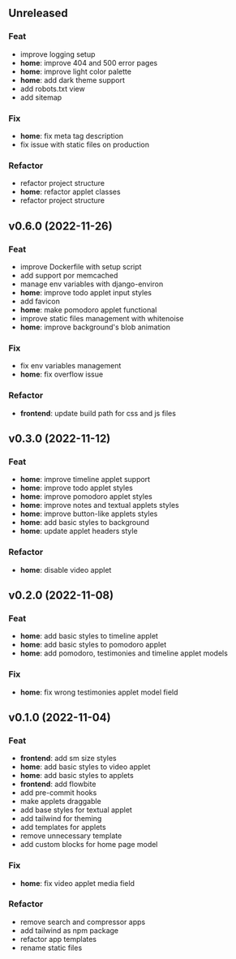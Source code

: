 ## Unreleased

### Feat

- improve logging setup
- **home**: improve 404 and 500 error pages
- **home**: improve light color palette
- **home**: add dark theme support
- add robots.txt view
- add sitemap

### Fix

- **home**: fix meta tag description
- fix issue with static files on production

### Refactor

- refactor project structure
- **home**: refactor applet classes
- refactor project structure

## v0.6.0 (2022-11-26)

### Feat

- improve Dockerfile with setup script
- add support por memcached
- manage env variables with django-environ
- **home**: improve todo applet input styles
- add favicon
- **home**: make pomodoro applet functional
- improve static files management with whitenoise
- **home**: improve background's blob animation

### Fix

- fix env variables management
- **home**: fix overflow issue

### Refactor

- **frontend**: update build path for css and js files

## v0.3.0 (2022-11-12)

### Feat

- **home**: improve timeline applet support
- **home**: improve todo applet styles
- **home**: improve pomodoro applet styles
- **home**: improve notes and textual applets styles
- **home**: improve button-like applets styles
- **home**: add basic styles to background
- **home**: update applet headers style

### Refactor

- **home**: disable video applet

## v0.2.0 (2022-11-08)

### Feat

- **home**: add basic styles to timeline applet
- **home**: add basic styles to pomodoro applet
- **home**: add pomodoro, testimonies and timeline applet models

### Fix

- **home**: fix wrong testimonies applet model field

## v0.1.0 (2022-11-04)

### Feat

- **frontend**: add sm size styles
- **home**: add basic styles to video applet
- **home**: add basic styles to applets
- **frontend**: add flowbite
- add pre-commit hooks
- make applets draggable
- add base styles for textual applet
- add tailwind for theming
- add templates for applets
- remove unnecessary template
- add custom blocks for home page model

### Fix

- **home**: fix video applet media field

### Refactor

- remove search and compressor apps
- add tailwind as npm package
- refactor app templates
- rename static files
